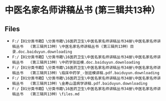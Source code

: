 # 中医名家名师讲稿丛书   (第三辑共13种）

## Files

- `F:/【01分类书籍】\分类书籍\16医药卫生\中医名家名师讲稿丛书34册\中医名家名师讲稿丛书   (第三辑共13种）\中医名家名师讲稿丛书 (第三辑共13种）目录.doc.baiduyun.downloading`
- `F:/【01分类书籍】\分类书籍\16医药卫生\中医名家名师讲稿丛书34册\中医名家名师讲稿丛书   (第三辑共13种）\中药学张廷模.doc.baiduyun.downloading`
- `F:/【01分类书籍】\分类书籍\16医药卫生\中医名家名师讲稿丛书34册\中医名家名师讲稿丛书   (第三辑共13种）\临床中药学_-张廷模讲稿.pdf.baiduyun.downloading`
- `F:/【01分类书籍】\分类书籍\16医药卫生\中医名家名师讲稿丛书34册\中医名家名师讲稿丛书   (第三辑共13种）\金寿山温病学讲稿.pdf.baiduyun.downloading`
- `F:/【01分类书籍】\分类书籍\16医药卫生\中医名家名师讲稿丛书34册\中医名家名师讲稿丛书   (第三辑共13种）\files.md`

